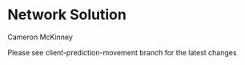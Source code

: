 # Network Solution

Cameron McKinney

Please see client-prediction-movement branch for the latest changes
